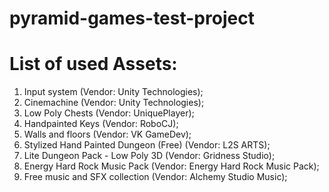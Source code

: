 # pyramid-games-test-project

# List of used Assets:
1) Input system (Vendor: Unity Technologies);
2) Cinemachine (Vendor: Unity Technologies);
3) Low Poly Chests (Vendor: UniquePlayer);
4) Handpainted Keys (Vendor: RoboCJ);
5) Walls and floors (Vendor: VK GameDev);
6) Stylized Hand Painted Dungeon (Free) (Vendor: L2S ARTS);
7) Lite Dungeon Pack - Low Poly 3D (Vendor: Gridness Studio);
8) Energy Hard Rock Music Pack (Vendor: Energy Hard Rock Music Pack);
9) Free music and SFX collection (Vendor: Alchemy Studio Music);